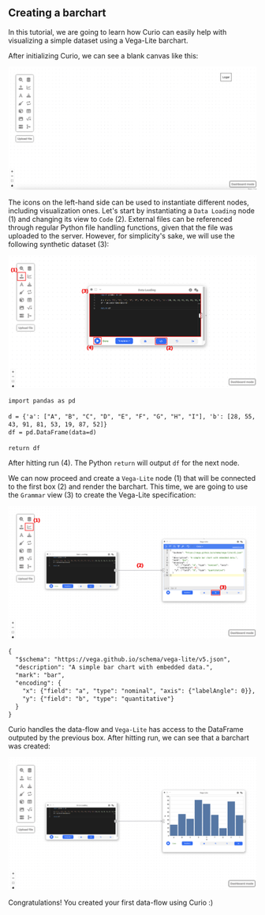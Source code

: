 ## Creating a barchart

In this tutorial, we are going to learn how Curio can easily help with visualizing a simple dataset using a Vega-Lite barchart. 

After initializing Curio, we can see a blank canvas like this:

![Blank canvas](images/blank.png?raw=true)

The icons on the left-hand side can be used to instantiate different nodes, including visualization ones. Let's start by instantiating a `Data Loading` node (1) and changing its view to `Code` (2). External files can be referenced through regular Python file handling functions, given that the file was uploaded to the server. However, for simplicity's sake, we will use the following synthetic dataset (3):

![Data loading](images/data_loading.png?raw=true)

```console
import pandas as pd

d = {'a': ["A", "B", "C", "D", "E", "F", "G", "H", "I"], 'b': [28, 55, 43, 91, 81, 53, 19, 87, 52]}
df = pd.DataFrame(data=d)

return df
```

After hitting run (4). The Python `return` will output `df` for the next node.

We can now proceed and create a `Vega-Lite` node (1) that will be connected to the first box (2) and render the barchart. This time, we are going to use the `Grammar` view (3) to create the Vega-Lite specification:

![Vega lite](images/vega_lite.png?raw=true)

```console
{
  "$schema": "https://vega.github.io/schema/vega-lite/v5.json",
  "description": "A simple bar chart with embedded data.",
  "mark": "bar",
  "encoding": {
    "x": {"field": "a", "type": "nominal", "axis": {"labelAngle": 0}},
    "y": {"field": "b", "type": "quantitative"}
  }
}
```

Curio handles the data-flow and `Vega-Lite` has access to the DataFrame outputed by the previous box. After hitting run, we can see that a barchart was created:

![Final result](images/final_result.png?raw=true)

Congratulations! You created your first data-flow using Curio :)

